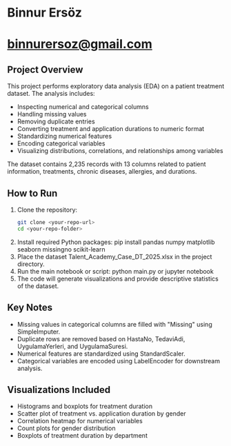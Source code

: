 # Binnur Ersöz
# binnurersoz@gmail.com

## Project Overview
This project performs exploratory data analysis (EDA) on a patient treatment dataset. The analysis includes:
- Inspecting numerical and categorical columns  
- Handling missing values  
- Removing duplicate entries  
- Converting treatment and application durations to numeric format  
- Standardizing numerical features  
- Encoding categorical variables 
- Visualizing distributions, correlations, and relationships among variables  

The dataset contains 2,235 records with 13 columns related to patient information, treatments, chronic diseases, allergies, and durations.

## How to Run
1. Clone the repository:
   ```bash
   git clone <your-repo-url>
   cd <your-repo-folder>
2. Install required Python packages:
    pip install pandas numpy matplotlib seaborn missingno scikit-learn
3. Place the dataset Talent_Academy_Case_DT_2025.xlsx in the project directory.
4. Run the main notebook or script:
    python main.py or jupyter notebook
5. The code will generate visualizations and provide descriptive statistics of the dataset.

## Key Notes
- Missing values in categorical columns are filled with "Missing" using SimpleImputer.
- Duplicate rows are removed based on HastaNo, TedaviAdi, UygulamaYerleri, and UygulamaSuresi.
- Numerical features are standardized using StandardScaler.
- Categorical variables are encoded using LabelEncoder for downstream analysis.

## Visualizations Included
- Histograms and boxplots for treatment duration
- Scatter plot of treatment vs. application duration by gender
- Correlation heatmap for numerical variables
- Count plots for gender distribution
- Boxplots of treatment duration by department